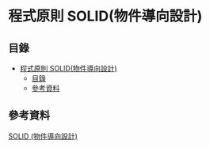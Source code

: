 # 程式原則 SOLID(物件導向設計)

## 目錄

- [程式原則 SOLID(物件導向設計)](#程式原則-solid物件導向設計)
	- [目錄](#目錄)
	- [參考資料](#參考資料)

## 參考資料

[SOLID (物件導向設計)](https://zh.wikipedia.org/wiki/SOLID_%E9%9D%A2%E5%90%91%E5%AF%B9%E8%B1%A1%E8%AE%BE%E8%AE%A1)